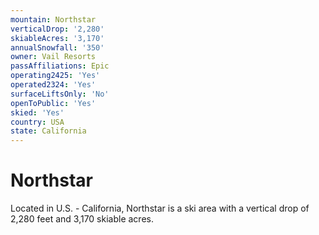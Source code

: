 ```yaml
---
mountain: Northstar
verticalDrop: '2,280'
skiableAcres: '3,170'
annualSnowfall: '350'
owner: Vail Resorts
passAffiliations: Epic
operating2425: 'Yes'
operated2324: 'Yes'
surfaceLiftsOnly: 'No'
openToPublic: 'Yes'
skied: 'Yes'
country: USA
state: California
---
```


# Northstar

Located in U.S. - California, Northstar is a ski area with a vertical drop of 2,280 feet and 3,170 skiable acres.
